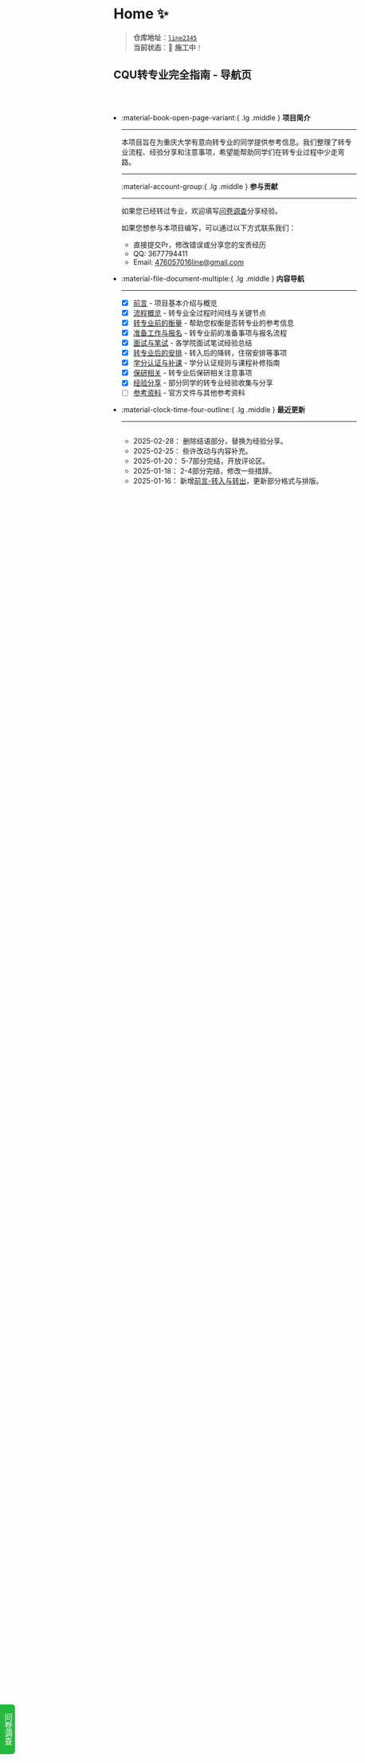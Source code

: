 # **Home** :sparkles:  

> **仓库地址**：[`line2345`](https://line2345.github.io/cqu-majorchange/)  
> **当前状态**：🚧 **施工中**！

## CQU转专业完全指南 - 导航页

<div class="grid cards" markdown>

-   :material-book-open-page-variant:{ .lg .middle } __项目简介__

    ---
    
    本项目旨在为重庆大学有意向转专业的同学提供参考信息。我们整理了转专业流程、经验分享和注意事项，希望能帮助同学们在转专业过程中少走弯路。

    ---
    
    :material-account-group:{ .lg .middle } __参与贡献__

    ---
    
    如果您已经转过专业，欢迎填写[问卷调查](https://wj.qq.com/s2/17324876/fe73/)分享经验。
    
    如果您想参与本项目编写，可以通过以下方式联系我们：
    
    - 直接提交Pr，修改错误或分享您的宝贵经历
    - QQ: 3677794411
    - Email: 476057016line@gmail.com

-   :material-file-document-multiple:{ .lg .middle } __内容导航__

    ---

    - [x] [前言](majorchange/1.%20前言.md) - 项目基本介绍与概览
    - [x] [流程概览](majorchange/2.%20流程概览.md) - 转专业全过程时间线与关键节点
    - [x] [转专业前的衡量](majorchange/3.%20转专业前的衡量.md) - 帮助您权衡是否转专业的参考信息
    - [x] [准备工作与报名](majorchange/4.%20报名与准备工作.md) - 转专业前的准备事项与报名流程
    - [x] [面试与笔试](majorchange/5.%20面试与笔试.md) - 各学院面试笔试经验总结
    - [x] [转专业后的安排](majorchange/6.%20转专业后的安排.md) - 转入后的降转，住宿安排等事项
    - [x] [学分认证与补课](majorchange/7.%20学分认证与补课.md) - 学分认证规则与课程补修指南
    - [x] [保研相关](majorchange/8.%20保研.md) - 转专业后保研相关注意事项
    - [x] [经验分享](majorchange/9.%20经验分享.md) - 部分同学的转专业经验收集与分享
    - [ ] [参考资料](majorchange/10.%20参考资料.md) - 官方文件与其他参考资料

-   :material-clock-time-four-outline:{ .lg .middle } __最近更新__

    ---

    <div class="updates-container" markdown>

    - 2025-02-28：
        删除结语部分，替换为经验分享。

    - 2025-02-25：
        些许改动与内容补充。

    - 2025-01-20：
        5-7部分完结，开放评论区。

    - 2025-01-18：
        2-4部分完结，修改一些措辞。

    - 2025-01-16：
        新增[前言-转入与转出](1.%20前言.md/#1_1)，更新部分格式与排版。
    
    
    </div>

</div>

<style>
.grid.cards {
    display: grid;
    grid-template-columns: repeat(auto-fit, minmax(300px, 1fr));
    gap: 1rem;
    margin: 1rem 0;
}
.grid.cards > * {
    border-radius: 0.5rem;
    box-shadow: var(--md-shadow-z1);
    padding: 1rem;
    transition: all 0.2s ease;
}
.grid.cards > *:hover {
    box-shadow: var(--md-shadow-z3);
    transform: translateY(-2px);
}
.middle {
    vertical-align: middle;
}
.lg {
    font-size: 2rem;
}
.updates-container {
    max-height: 300px;
    overflow-y: auto;
    padding-right: 0.5rem;
}
.updates-container .admonition {
    margin: 0.5rem 0;
}
.updates-container .admonition-title {
    display: none;
}
.updates-container p {
    margin: 0;
}
/* 自定义滚动条样式 */
.updates-container::-webkit-scrollbar {
    width: 6px;
}
.updates-container::-webkit-scrollbar-track {
    background: var(--md-default-bg-color);
}
.updates-container::-webkit-scrollbar-thumb {
    background: var(--md-default-fg-color--lighter);
    border-radius: 3px;
}
.updates-container::-webkit-scrollbar-thumb:hover {
    background: var(--md-default-fg-color--light);
}
</style>



<!-- Wenjuan Layer Begin --> <div id="idy_floatdiv" style="position:fixed;display:flex;left:0;bottom:10%;width:30px;border-top-right-radius:6px;border-bottom-right-radius:6px;height:100px;background:#26B941;line-height: 24px;writing-mode:vertical-rl;align-items:center;justify-content:center;font-family:PingFangSC-Regular;font-size:16px;"> <a href="https://wj.qq.com/s2/17324876/fe73/" target="blank" style="color:#FFFFFF;text-decoration:none;">问卷调查</a> </div> <!-- Wenjuan Layer End -->